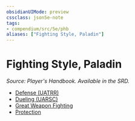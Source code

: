 ```yaml
---
obsidianUIMode: preview
cssclass: json5e-note
tags:
- compendium/src/5e/phb
aliases: ["Fighting Style, Paladin"]
---
```

# Fighting Style, Paladin
*Source: Player's Handbook. Available in the SRD.* 

- [Defense (UATRR)](/compendium/optional-features/defense.md)
- [Dueling (UARSC)](/compendium/optional-features/dueling.md)
- [Great Weapon Fighting](/compendium/optional-features/great-weapon-fighting.md)
- [Protection](/compendium/optional-features/protection.md)